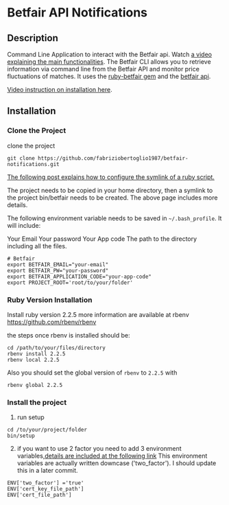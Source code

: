 # Betfair API Notifications
## Description

Command Line Application to interact with the Betfair api. Watch [a video explaining the main functionalities](https://youtu.be/vTP6vdUoVC0). The Betfair CLI allows you to retrieve information via command line from the Betfair API and monitor price fluctuations of matches. It uses the [ruby-betfair gem](https://github.com/mikecmpbll/betfair) and the [betfair api](https://docs.developer.betfair.com/display/1smk3cen4v3lu3yomq5qye0ni/Getting+Started).

[Video instruction on installation here](https://youtu.be/sgbJxjB_-u8).

## Installation

### Clone the Project
clone the project 

```
git clone https://github.com/fabriziobertoglio1987/betfair-notifications.git
```

[The following post explains how to configure the symlink of a ruby script.](https://commandercoriander.net/blog/2013/02/16/making-a-ruby-script-executable/)

The project needs to be copied in your home directory, then a symlink to the project bin/betfair needs to be created. The above page includes more details. 

The following environment variable needs to be saved in `~/.bash_profile`. It will include:

Your Email
Your password
Your App code
The path to the directory including all the files. 

```terminal
# Betfair
export BETFAIR_EMAIL="your-email"
export BETFAIR_PW="your-password"
export BETFAIR_APPLICATION_CODE="your-app-code"
export PROJECT_ROOT='root/to/your/folder'
```

### Ruby Version Installation

Install ruby version 2.2.5 
more information are available at rbenv 
https://github.com/rbenv/rbenv

the steps once rbenv is installed should be:

```terminal
cd /path/to/your/files/directory
rbenv install 2.2.5
rbenv local 2.2.5
```

Also you should set the global version of `rbenv` to `2.2.5` with 

```
rbenv global 2.2.5
```

### Install the project
1. run setup

```terminal
cd /to/your/project/folder
bin/setup
```

2. if you want to use 2 factor you need to add 3 environment variables,[details are included at the following link](https://docs.developer.betfair.com/display/1smk3cen4v3lu3yomq5qye0ni/Non-Interactive+%28bot%29+login)
This environment variables are actually written downcase ('two_factor'). I should update this in a later commit.

```
ENV['two_factor'] ='true'
ENV['cert_key_file_path']
ENV['cert_file_path']
```

